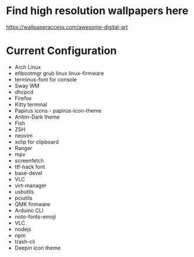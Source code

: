 # Find high resolution wallpapers here
https://wallpaperaccess.com/awesome-digital-art

# Current Configuration
* Arch Linux
* efibootmgr grub linux linux-firmware
* terminus-font for console
* Sway WM
* dhcpcd
* Firefox
* Kitty terminal
* Papirus icons - papirus-icon-theme
* Aritim-Dark theme
* Fish
* ZSH
* neovim
* xclip for clipboard
* Ranger
* mpv
* screenfetch
* ttf-hack font
* base-devel
* VLC
* virt-manager
* usbutils
* pciutils
* QMK firmware
* Arduino CLI
* noto-fonts-emoji
* VLC
* nodejs
* npm
* trash-cli
* Deepin icon theme 
